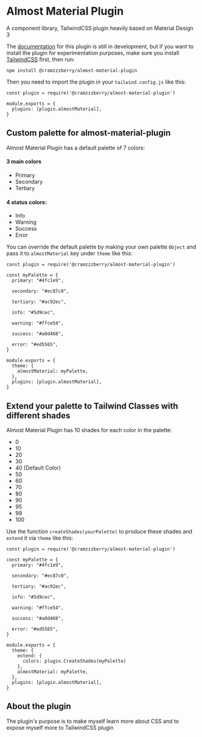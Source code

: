 # Almost Material Plugin
A component library, TailwindCSS plugin heavily based on Material Design 3

The [documentation](https://github.com/Cramzzzberry/almost-material) for this plugin is still in development, but if you want to install the plugin for experimentation purposes, make sure you install [TailwindCSS](https://tailwindcss.com/docs/installation) first, then run:
```
npm install @cramzzzberry/almost-material-plugin
```
Then you need to import the plugin in your `tailwind.config.js` like this:
```
const plugin = require('@cramzzzberry/almost-material-plugin')

module.exports = {
  plugins: [plugin.almostMaterial],
}
```

## Custom palette for almost-material-plugin
Almost Material Plugin has a default palette of 7 colors:
#### 3 main colors
- Primary
- Secondary
- Tertiary
#### 4 status colors:
- Info
- Warning
- Success
- Error

You can override the default palette by making your own palette `Object` and pass it to `almostMaterial` key under `theme` like this:
```
const plugin = require('@cramzzzberry/almost-material-plugin')

const myPalette = {
  primary: "#4fc1e9",
   
  secondary: "#ec87c0",
      
  tertiary: "#ac92ec",
      
  info: "#5d9cec",
      
  warning: "#ffce54",
      
  success: "#a0d468",
      
  error: "#ed5565",
}

module.exports = {
  theme: {
    almostMaterial: myPalette,
  },
  plugins: [plugin.almostMaterial],
}
```

## Extend your palette to Tailwind Classes with different shades
Almost Material Plugin has 10 shades for each color in the palette:
- 0
- 10
- 20
- 30
- 40 (Default Color)
- 50
- 60
- 70
- 80
- 90
- 95
- 99
- 100

Use the function `createShades(yourPalette)` to produce these shades and `extend` it via `theme` like this:
```
const plugin = require('@cramzzzberry/almost-material-plugin')

const myPalette = {
  primary: "#4fc1e9",
   
  secondary: "#ec87c0",
      
  tertiary: "#ac92ec",
      
  info: "#5d9cec",
      
  warning: "#ffce54",
      
  success: "#a0d468",
      
  error: "#ed5565",
}

module.exports = {
  theme: {
    extend: {
      colors: plugin.CreateShades(myPalette)
    },
    almostMaterial: myPalette,
  },
  plugins: [plugin.almostMaterial],
}
```

## About the plugin
The plugin's purpose is to make myself learn more about CSS and to expose myself more to TailwindCSS plugin

